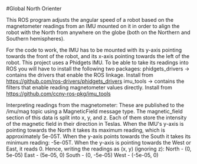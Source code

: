 #Global North Orienter

This ROS program adjusts the angular speed of a robot based on the magnetometer readings from an IMU mounted on it in order to align the robot with the North from anywhere on the globe (both on the Northern and Southern hemispheres).

For the code to work, the IMU has to be mounted with its y-axis pointing towards the front of the robot, and its x-axis pointing towards the left of the robot.
This project uses a Phidgets IMU. To be able to take its readings into ROS you will have to install the following two packages:
phidgets_drivers -> contains the drivers that enable the ROS linkage. Install from https://github.com/ros-drivers/phidgets_drivers
imu_tools -> contains the filters that enable reading magnetometer values directly. Install from https://github.com/ccny-ros-pkg/imu_tools

Interpreting readings from the magnetometer: 
These are published to the /imu/mag topic using a MagneticField message type. The magnetic_field section of this data is split into x, y, and z. Each of them store the intensity of the magnetic field in their direction in Teslas. When the IMU's y-axis is pointing towards the North it takes its maximum reading, which is approximately 5e-05T. When the y-axis points towards the South it takes its minimum reading: -5e-05T. When the y-axis is pointing towards the West or East, it reads 0.
Hence, writing the readings as (x, y) (ignoring z):
North - (0, 5e-05)
East  - (5e-05, 0)
South - (0, -5e-05)
West  - (-5e-05, 0)

